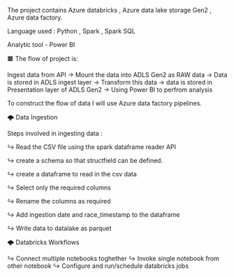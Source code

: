 The project contains Azure databricks , Azure data lake storage Gen2 , Azure data factory.

Language used : Python , Spark , Spark SQL 

Analytic tool - Power BI


🟧  The flow of project is:

Ingest data from API -> Mount the data into ADLS Gen2 as RAW data -> Data is stored in ADLS ingest layer -> Transform this data -> data is stored in Presentation layer of ADLS Gen2 -> Using Power BI to perfrom analysis


To construct the flow of data I will use Azure data factory pipelines.


🌩️ Data Ingestion 

Steps involved in ingesting data :

↪️ Read the CSV file using the spark dataframe reader API

↪️ create a schema so that structfield can be defined.

↪️ create a dataframe to read in the csv data

↪️  Select only the required columns

↪️  Rename the columns as required

↪️  Add ingestion date and race_timestamp to the dataframe

↪️ Write data to datalake as parquet


🌩️ Databricks Workflows

↪️ Connect multiple notebooks toghether
↪️ Invoke single notebook from other notebook
↪️ Configure and run/schedule databricks jobs

